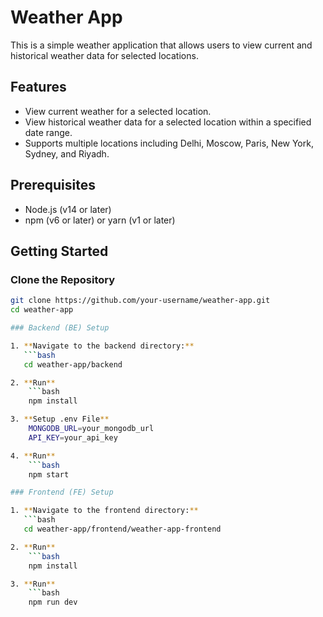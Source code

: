 # Weather App

This is a simple weather application that allows users to view current and historical weather data for selected locations.

## Features

- View current weather for a selected location.
- View historical weather data for a selected location within a specified date range.
- Supports multiple locations including Delhi, Moscow, Paris, New York, Sydney, and Riyadh.

## Prerequisites

- Node.js (v14 or later)
- npm (v6 or later) or yarn (v1 or later)

## Getting Started

### Clone the Repository

```bash
git clone https://github.com/your-username/weather-app.git
cd weather-app

### Backend (BE) Setup

1. **Navigate to the backend directory:**
   ```bash
   cd weather-app/backend

2. **Run**
    ```bash
    npm install

3. **Setup .env File**
    MONGODB_URL=your_mongodb_url
    API_KEY=your_api_key

4. **Run**   
    ```bash
    npm start

### Frontend (FE) Setup

1. **Navigate to the frontend directory:**
   ```bash
   cd weather-app/frontend/weather-app-frontend

2. **Run**
    ```bash
    npm install

3. **Run**
    ```bash
    npm run dev
